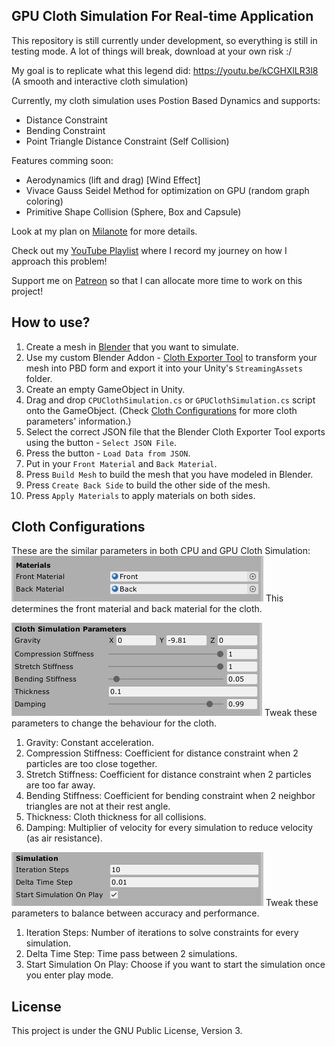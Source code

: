 GPU Cloth Simulation For Real-time Application
---

This repository is still currently under development, so everything is still in testing mode. A lot of things will break, download at your own risk :/

My goal is to replicate what this legend did: https://youtu.be/kCGHXlLR3l8 (A smooth and interactive cloth simulation)

Currently, my cloth simulation uses Postion Based Dynamics and supports:
- Distance Constraint
- Bending Constraint
- Point Triangle Distance Constraint (Self Collision)

Features comming soon:
- Aerodynamics (lift and drag) [Wind Effect]
- Vivace Gauss Seidel Method for optimization on GPU (random graph coloring)
- Primitive Shape Collision (Sphere, Box and Capsule)

Look at my plan on [Milanote](https://app.milanote.com/1JS0tP1NMEwO2f?p=qYevXFgGMpr) for more details.

Check out my [YouTube Playlist](https://www.youtube.com/playlist?list=PLlnBGPe6GFdP8So9oS0YVoVjqkmJoREI_) where I record my journey on how I approach this problem!


Support me on [Patreon](https://www.patreon.com/voxelltechnologies) so that I can allocate more time to work on this project!


How to use?
---
1. Create a mesh in [Blender](https://blender.org) that you want to simulate.
2. Use my custom Blender Addon - [Cloth Exporter Tool](https://github.com/voxell-tech/ClothExporter) to transform your mesh into PBD form and export it into your Unity's `StreamingAssets` folder.
3. Create an empty GameObject in Unity.
4. Drag and drop `CPUClothSimulation.cs` or `GPUClothSimulation.cs` script onto the GameObject. (Check [Cloth Configurations](#cloth-configurations) for more cloth parameters' information.)
5. Select the correct JSON file that the Blender Cloth Exporter Tool exports using the button - `Select JSON File`.
6. Press the button - `Load Data from JSON`.
7. Put in your `Front Material` and `Back Material`.
8. Press `Build Mesh` to build the mesh that you have modeled in Blender.
9. Press `Create Back Side` to build the other side of the mesh.
10. Press `Apply Materials` to apply materials on both sides.


Cloth Configurations
---
These are the similar parameters in both CPU and GPU Cloth Simulation:
![Materials](./Pictures/materials.PNG)
This determines the front material and back material for the cloth.

![ClothSimParam](./Pictures/cloth_simulation_parameters.PNG)
Tweak these parameters to change the behaviour for the cloth.
1. Gravity: Constant acceleration.
2. Compression Stiffness: Coefficient for distance constraint when 2 particles are too close together.
3. Stretch Stiffness: Coefficient for distance constraint when 2 particles are too far away.
4. Bending Stiffness: Coefficient for bending constraint when 2 neighbor triangles are not at their rest angle.
5. Thickness: Cloth thickness for all collisions.
6. Damping: Multiplier of velocity for every simulation to reduce velocity (as air resistance).

![Simulation](./Pictures/simulation.PNG)
Tweak these parameters to balance between accuracy and performance.
1. Iteration Steps: Number of iterations to solve constraints for every simulation.
2. Delta Time Step: Time pass between 2 simulations.
3. Start Simulation On Play: Choose if you want to start the simulation once you enter play mode.

License
---
This project is under the GNU Public License, Version 3.
